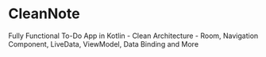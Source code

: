 # CleanNote
Fully Functional To-Do App in Kotlin - Clean Architecture - Room, Navigation Component, LiveData, ViewModel, Data Binding and More
